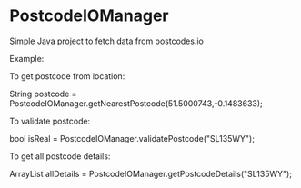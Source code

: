 # PostcodeIOManager
Simple Java project to fetch data from postcodes.io


Example:

To get postcode from location:

String postcode = PostcodeIOManager.getNearestPostcode(51.5000743,-0.1483633);

To validate postcode:

bool isReal = PostcodeIOManager.validatePostcode("SL135WY");

To get all postcode details:

ArrayList<String> allDetails = PostcodeIOManager.getPostcodeDetails("SL135WY");

